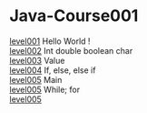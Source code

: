 # Java-Course001
<a href="https://github.com/VDEXSUS/Java-Course001/tree/main/level001" >level001</a> Hello World ! <br>
<a href="https://github.com/VDEXSUS/Java-Course001/tree/main/level002" >level002</a> Int double boolean char <br>
<a href="https://github.com/VDEXSUS/Java-Course001/tree/main/Level003" >level003</a> Value <br>
<a href="https://github.com/VDEXSUS/Java-Course001/tree/main/Level004" >level004</a> If, else, else if <br>
<a href="https://github.com/VDEXSUS/Java-Course001/tree/main/Level005" >level005</a> Main <br>
<a href="https://github.com/VDEXSUS/Java-Course001/tree/main/Level006" >level005</a> While; for <br>
<a href="" >level005</a> 
